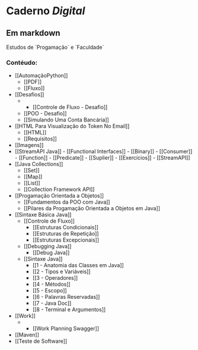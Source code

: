 # Caderno *Digital*
## Em markdown
Estudos de ´Progamação´ e ´Faculdade`

### Contéudo:
- [[AutomaçãoPython]]
	- [[PDF]]
	- [[Fluxo]]
- [[Desafios]]
	- - [[Controle de Fluxo - Desafio]]
	- [[POO - Desafio]]
	- [[Simulando Uma Conta Bancária]]
- [[HTML Para Visualização do Token No Email]]
	- [[HTML]]
	- [[Requisitos]]
- [[Imagens]]
-   [[StreamAPI Java]]
		- [[Functional Interfaces]]
			- [[Binary]]
			- [[Consumer]]
			- [[Function]]
			- [[Predicate]]
			- [[Suplier]]
		- [[Exercícios]]
		- [[StreamAPI]]
- [[Java Collections]]
	- [[Set]]
	- [[Map]]
	- [[List]]
	- [[Collection Framework API]]
- [[Progamação Orientada a Objetos]]
	- [[Fundamentos da POO com Java]]
	- [[Pilares da Progamação Orientada a Objetos em Java]]
- [[Sintaxe Básica Java]]
	- [[Controle de Fluxo]]
		- [[Estruturas Condicionais]]
		- [[Estruturas de Repetição]]
		- [[Estruturas Excepcionais]]
	- [[Debugging Java]]
		- [[Debug Java]]
	- [[Sintaxe Java]]
		- [[1 - Anatomia das Classes em Java]]
		- [[2 - Tipos e Variáveis]]
		- [[3 - Operadores]]
		- [[4 - Métodos]]
		- [[5 - Escopo]]
		- [[6 - Palavras Reservadas]]
		- [[7 - Java Doc]]
		- [[8 - Terminal e Argumentos]]
- [[Work]]
	- - [[Work Planning Swagger]]
- [[Maven]]
- [[Teste de Software]]
